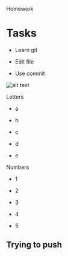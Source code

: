 Homework

# Tasks

 * Learn git

 * Edit file

 * Use commit

![alt text](<Без названия.png>)

[](<[Скачать презентацию. Знакомство с контролем версий].pdf>)

Letters

* a

 * b

 * c

 * d

 * e

Numbers
* 1

* 2

* 3

* 4

* 5

 ## Trying to push
 